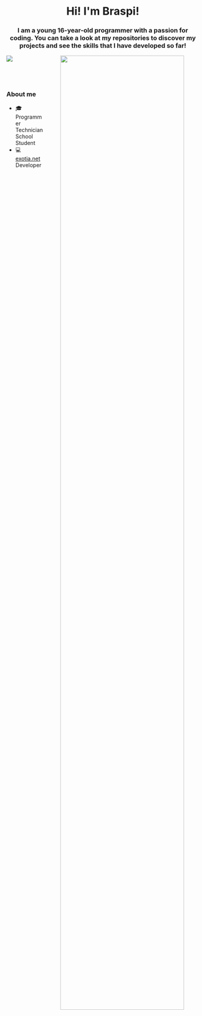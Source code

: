 <h1 align="center">Hi! I'm Braspi!</h1>

<h3 align="center">I am a young 16-year-old programmer with a passion for coding. You can take a look at my repositories to discover my projects and see the skills that I have developed so far!</h3>
  <p align="center">
    <img align="left" src="https://github-readme-stats.vercel.app/api?username=braspi&show_icons=true&theme=transparent&text_color=fff&title_color=4fa943&icon_color=9ec52f&hide_title=true&hide_border=true&hide=stars,contribs&count_private=true">
    <img align="right" src="https://github-readme-stats.vercel.app/api/wakatime?username=braspi&langs_count=10&theme=transparent&text_color=fff&title_color=4fa943&hide_border=true&layout=compact&custom_title=Last%207%20days...&range=last_7_days" width="80%">
  </p>
    
<br><br><br><br>

<h3> About me</h3>
<ul>
  <li>
    🎓 Programmer Technician School Student
  </li>
  <li>
    💻 <a href="https://exotia.net/" target="_blank">exotia.net</a> Developer
  </li>
</ul>
